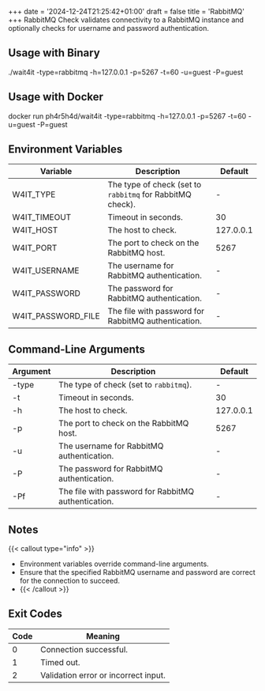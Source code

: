 +++
date = '2024-12-24T21:25:42+01:00'
draft = false
title = 'RabbitMQ'
+++
RabbitMQ Check validates connectivity to a RabbitMQ instance and optionally checks for username and password authentication.

## Usage with Binary
./wait4it -type=rabbitmq -h=127.0.0.1 -p=5267 -t=60 -u=guest -P=guest

## Usage with Docker
docker run ph4r5h4d/wait4it -type=rabbitmq -h=127.0.0.1 -p=5267 -t=60 -u=guest -P=guest

## Environment Variables

| Variable           | Description                                               | Default   |
|--------------------|-----------------------------------------------------------|-----------|
| W4IT_TYPE          | The type of check (set to `rabbitmq` for RabbitMQ check). | -         |
| W4IT_TIMEOUT       | Timeout in seconds.                                       | 30        |
| W4IT_HOST          | The host to check.                                        | 127.0.0.1 |
| W4IT_PORT          | The port to check on the RabbitMQ host.                   | 5267      |
| W4IT_USERNAME      | The username for RabbitMQ authentication.                 | -         |
| W4IT_PASSWORD      | The password for RabbitMQ authentication.                 | -         |
| W4IT_PASSWORD_FILE | The file with password for RabbitMQ authentication.       | -         |

## Command-Line Arguments

| Argument | Description                                         | Default   |
|----------|-----------------------------------------------------|-----------|
| -type    | The type of check (set to `rabbitmq`).              | -         |
| -t       | Timeout in seconds.                                 | 30        |
| -h       | The host to check.                                  | 127.0.0.1 |
| -p       | The port to check on the RabbitMQ host.             | 5267      |
| -u       | The username for RabbitMQ authentication.           | -         |
| -P       | The password for RabbitMQ authentication.           | -         |
| -Pf      | The file with password for RabbitMQ authentication. | -         |

## Notes
{{< callout type="info" >}}
- Environment variables override command-line arguments.
- Ensure that the specified RabbitMQ username and password are correct for the connection to succeed.
- {{< /callout >}}

## Exit Codes
| Code | Meaning                              |
|------|--------------------------------------|
| 0    | Connection successful.               |
| 1    | Timed out.                           |
| 2    | Validation error or incorrect input. |
